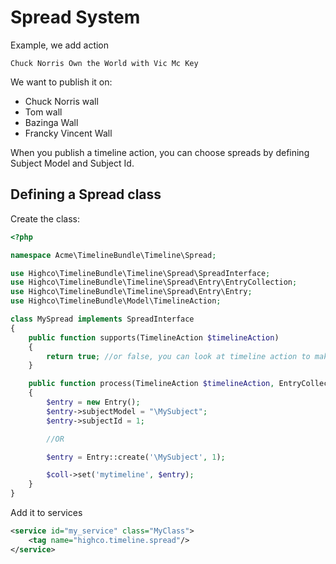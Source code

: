 # Spread System

Example, we add action

    Chuck Norris Own the World with Vic Mc Key

We want to publish it on:

* Chuck Norris wall
* Tom wall
* Bazinga Wall
* Francky Vincent Wall

When you publish a timeline action, you can choose spreads by defining Subject Model and Subject Id.

## Defining a Spread class


Create the class:

````php
<?php

namespace Acme\TimelineBundle\Timeline\Spread;

use Highco\TimelineBundle\Timeline\Spread\SpreadInterface;
use Highco\TimelineBundle\Timeline\Spread\Entry\EntryCollection;
use Highco\TimelineBundle\Timeline\Spread\Entry\Entry;
use Highco\TimelineBundle\Model\TimelineAction;

class MySpread implements SpreadInterface
{
    public function supports(TimelineAction $timelineAction)
    {
        return true; //or false, you can look at timeline action to make your decision
    }

    public function process(TimelineAction $timelineAction, EntryCollection $coll)
    {
        $entry = new Entry();
        $entry->subjectModel = "\MySubject";
        $entry->subjectId = 1;

        //OR

        $entry = Entry::create('\MySubject', 1);

        $coll->set('mytimeline', $entry);
    }
}
````

Add it to services


````xml
<service id="my_service" class="MyClass">
    <tag name="highco.timeline.spread"/>
</service>
````
